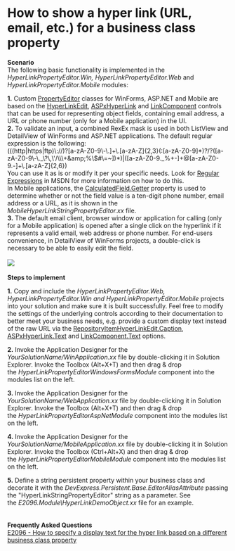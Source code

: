 # How to show a hyper link (URL, email, etc.) for a business class property


<p><strong>Scenario<br></strong>The following basic functionality is implemented in the <em>HyperLinkPropertyEditor.Win,</em> <em>HyperLinkPropertyEditor.Web</em> and <em>HyperLinkPropertyEditor.Mobile</em> modules:</p>
<p><strong>1.</strong> Custom <a href="https://documentation.devexpress.com/#eXpressAppFramework/CustomDocument113097">PropertyEditor</a> classes for WinForms, ASP.NET and Mobile are based on the <u><a href="http://documentation.devexpress.com/#WindowsForms/clsDevExpressXtraEditorsHyperLinkEdittopic">HyperLinkEdit</a></u>, <a href="http://documentation.devexpress.com/#AspNet/clsDevExpressWebASPxEditorsASPxHyperLinktopic">ASPxHyperLink</a> and <a href="https://documentation.devexpress.com/eXpressAppFramework/DevExpress.ExpressApp.Mobile.MobileModel.LinkComponent.class">LinkComponent</a> controls that can be used for representing object fields, containing email address, a URL or phone number (only for a Mobile application) in the UI.<br> <strong>2.</strong> To validate an input, a combined RexEx mask is used in both ListView and DetailView of WinForms and ASP.NET applications. The default regular expression is the following:<br> (((http|https|ftp)\://)?[a-zA-Z0-9\-\.]+\.[a-zA-Z]{2,3}(:[a-zA-Z0-9]*)?/?([a-zA-Z0-9\-\._\?\,\'/\\\+&amp;amp;%\$#\=~])*)|([a-zA-Z0-9._%+-]+@[a-zA-Z0-9.-]+\.[a-zA-Z]{2,6})<br> You can use it as is or modify it per your specific needs. Look for <a href="http://msdn.microsoft.com/en-us/library/2k3te2cs%28VS.80%29.aspx"><u>Regular Expressions</u></a> in MSDN for more information on how to do this.<br>In Mobile applications, the <a href="https://documentation.devexpress.com/eXpressAppFramework/DevExpress.ExpressApp.Mobile.MobileModel.CalculatedField.Getter.property">CalculatedField.Getter</a> property is used to determine whether or not the field value is a ten-digit phone number, email address or a URL, as it is shown in the <em>MobileHyperLinkStringPropertyEditor.xx </em>file. <br> <strong>3.</strong> The default email client, browser window or application for calling (only for a Mobile application) is opened after a single click on the hyperlink if it represents a valid email, web address or phone number. For end-users convenience, in DetailView of WinForms projects, a double-click is necessary to be able to easily edit the field.<br><br><img src="https://raw.githubusercontent.com/DevExpress-Examples/how-to-show-a-hyper-link-url-email-etc-for-a-business-class-property-e2096/15.1.4+/media/6fc986cb-1342-44fb-8f4e-e8537d5ad1cf.png"><br><br><strong>Steps to implement</strong></p>
<p><strong>1.</strong> Copy and include the <em>HyperLinkPropertyEditor.Web,</em> <em>HyperLinkPropertyEditor.Win</em> <em>and HyperLinkPropertyEditor.Mobile</em> projects into your solution and make sure it is built successfully. Feel free to modify the settings of the underlying controls according to their documentation to better meet your business needs, e.g. provide a custom display text instead of the raw URL via the <a href="https://documentation.devexpress.com/WindowsForms/DevExpressXtraEditorsRepositoryRepositoryItemHyperLinkEdit_Captiontopic.aspx">RepositoryItemHyperLinkEdit.Caption</a>, <a href="https://documentation.devexpress.com/AspNet/DevExpressWebASPxHyperLink_Texttopic.aspx">ASPxHyperLink.Text</a> and <a href="https://documentation.devexpress.com/eXpressAppFramework/DevExpress.ExpressApp.Mobile.MobileModel.LinkComponent.Text.property">LinkComponent.Text</a> options.</p>
<p><strong>2.</strong> Invoke the Application Designer for the <em>YourSolutionName/WinApplication.xx</em> file by double-clicking it in Solution Explorer. Invoke the Toolbox (Alt+X+T) and then drag & drop the <em>HyperLinkPropertyEditorWindowsFormsModule</em> component into the modules list on the left.</p>
<p><strong>3.</strong> Invoke the Application Designer for the <em>YourSolutionName/WebApplication.xx</em> file by double-clicking it in Solution Explorer. Invoke the Toolbox (Alt+X+T) and then drag & drop the <em>HyperLinkPropertyEditorAspNetModule</em> component into the modules list on the left.</p>
<p><strong>4.</strong> Invoke the Application Designer for the <em>YourSolutionName/MobileApplication.xx</em> file by double-clicking it in Solution Explorer. Invoke the Toolbox (Ctrl+Alt+X) and then drag & drop the <em>HyperLinkPropertyEditorMobileModule</em> component into the modules list on the left.</p>
<p><strong>5.</strong> Define a string persistent property within your business class and decorate it with the <em>DevExpress.Persistent.Base.EditorAliasAttribute</em> passing the "HyperLinkStringPropertyEditor" string as a parameter. See the <em>E2096.Module\HyperLinkDemoObject.xx</em> file for an example.<br><br><br><strong>Frequently Asked Questions</strong><br><a href="https://www.devexpress.com/Support/Center/p/T483344">E2096 - How to specify a display text for the hyper link based on a different business class property</a></p>

<br/>


